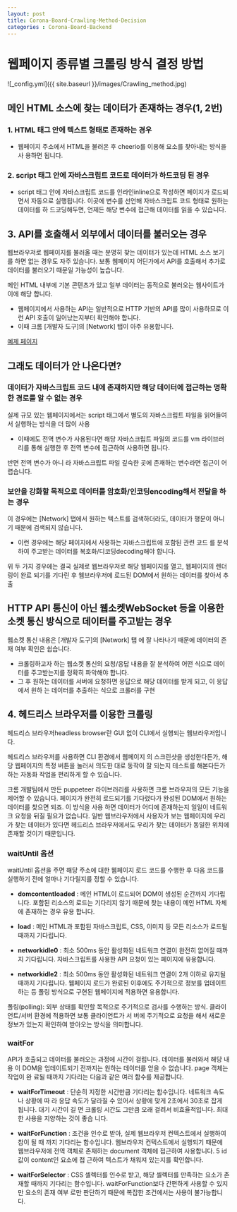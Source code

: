 ```yaml
---
layout: post
title: Corona-Board-Crawling-Method-Decision
categories : Corona-Board-Backend
---
```

# 웹페이지 종류별 크롤링 방식 결정 방법
![_config.yml]({{ site.baseurl }}/images/Crawling_method.jpg) 

## 메인 HTML 소스에 찾는 데이터가 존재하는 경우(1, 2번) 

### 1. HTML 태그 안에 텍스트 형태로 존재하는 경우  

   - 웹페이지 주소에서 HTML을 불러온 후 cheerio를 이용해 요소를 찾아내는 방식을 사 용하면 됩니다.  

### 2. script 태그 안에 자바스크립트 코드로 데이터가 하드코딩 된 경우  

   - script 태그 안에 자바스크립트 코드를 인라인inline으로 작성하면 페이지가 로드되 면서 자동으로 실행됩니다. 이곳에 변수를 선언해 자바스크립트 코드 형태로 원하는 데이터를 하 드코딩해두면, 언제든 해당 변수에 접근해 데이터를 읽을 수 있습니다.

## 3. API를 호출해서 외부에서 데이터를 불러오는 경우

웹브라우저로 웹페이지를 불러올 때는 분명히 찾는 데이터가 있는데 HTML 소스 보기를 하면 없는 경우도 자주 있습니다. 
보통 웹페이지 어딘가에서 API를 호출해서 추가로 데이터를 불러오기 때문일 가능성이 높습니다.  

메인 HTML 내부에 기본 콘텐츠가 있고 일부 데이터는 동적으로 불러오는 웹사이트가 이에 해당 합니다.
- 웹페이지에서 사용하는 API는 일반적으로 HTTP 기반의 API를 많이 사용하므로 이런 API 호출이 일어났는지부터 확인해야 합니다. 
- 이때 크롬 [개발자 도구]의 [Network] 탭이 아주 유용합니다.

 [예제 페이지](https://yjiq150.github.io/coronaboard-crawling-sample/http-api)

## 그래도 데이터가 안 나온다면?
### 데이터가 자바스크립트 코드 내에 존재하지만 해당 데이터에 접근하는 명확한 경로를 알 수 없는 경우
 실제 규모 있는 웹페이지에서는 script 태그에서 별도의 자바스크립트 파일을 읽어들여서 실행하는 방식을 더 많이 사용
  -  이때에도 전역 변수가 사용된다면 해당 자바스크립트 파일의 코드를 vm 라이브러리를 통해 실행한 후 전역 변수에 접근하여 사용하면 됩니다.
   
 반면 전역 변수가 아니 라 자바스크립트 파일 깊숙한 곳에 존재하는 변수라면 접근이 어렵습니다.

### 보안을 강화할 목적으로 데이터를 암호화/인코딩encoding해서 전달을 하는 경우
 이 경우에는 [Network] 탭에서 원하는 텍스트를 검색하더라도, 데이터가 평문이 아니기 때문에 검색되지 않습니다.  
 - 이런 경우에는 해당 페이지에서 사용하는 자바스크립트에 포함된 관련 코드 를 분석하여 주고받는 데이터를 복호화/디코딩decoding해야 합니다. 

위 두 가지 경우에는 결국 실제로 웹브라우저로 해당 웹페이지를 열고, 웹페이지의 렌더링이 완료 되기를 기다린 후 웹브라우저에 로드된 DOM에서 원하는 데이터를 찾아서 추출

## HTTP API 통신이 아닌 웹소켓WebSocket 등을 이용한 소켓 통신 방식으로 데이터를 주고받는 경우
웹소켓 통신 내용은 [개발자 도구]의 [Network] 탭 에 잘 나타나기 때문에 데이터의 존재 여부 확인은 쉽습니다.  
- 크롤링하고자 하는 웹소켓 통신의 요청/응답 내용을 잘 분석하여 어떤 식으로 데이터를 주고받는지를 정확히 파악해야 합니다.
- 그 후 원하는 데이터를 서버에 요청하면 응답으로 해당 데이터를 받게 되고, 이 응답에서 원하 는 데이터를 추출하는 식으로 크롤러를 구현

## 4. 헤드리스 브라우저를 이용한 크롤링

 헤드리스 브라우저headless browser란 GUI 없이 CLI에서 실행되는 웹브라우저입니다.

 헤드리스 브라우저를 사용하면 CLI 환경에서 웹페이지 의 스크린샷을 생성한다든가, 해당 웹페이지의 특정 버튼을 눌러서 의도한 대로 동작이 잘 되는지 테스트를 해본다든가 하는 자동화 작업을 편리하게 할 수 있습니다.
 
 크롬 개발팀에서 만든 puppeteer 라이브러리를 사용하면 크롬 브라우저의 모든 기능을 제어할 수 있습니다. 페이지가 완전히 로드되기를 기다렸다가 완성된 DOM에서 원하는 데이터를 찾으면 되죠. 이 방식을 사용 하면 데이터가 어디에 존재하는지 일일이 네트워크 요청을 뒤질 필요가 없습니다. 일반 웹브라우저에서 사용자가 보는 웹페이지에 우리가 찾는 데이터가 있다면 헤드리스 브라우저에서도 우리가 찾는 데이터가 동일한 위치에 존재할 것이기 때문입니다.

### waitUntil 옵션
 waitUntil 옵션을 주면 해당 주소에 대한 웹페이지 로드 코드를 수행한 후 다음 코드를 실행하기 전에 얼마나 기다릴지를 정할 수 있습니다.
 - **domcontentloaded** : 메인 HTML이 로드되어 DOM이 생성된 순간까지 기다립니다. 포함된 리소스의 로드는 기다리지 않기 때문에 찾는 내용이 메인 HTML 자체에 존재하는 경우 유용 합니다.  

 - **load** : 메인 HTML과 포함된 자바스크립트, CSS, 이미지 등 모든 리소스가 로드될 때까지 기다립니다.  

 - **networkidle0** : 최소 500ms 동안 활성화된 네트워크 연결이 완전히 없어질 때까지 기다립니다. 자바스크립트를 사용한 API 요청이 있는 페이지에 유용합니다.  
 
 - **networkidle2** : 최소 500ms 동안 활성화된 네트워크 연결이 2개 이하로 유지될 때까지 기다립니다. 웹페이지 로드가 완료된 이후에도 주기적으로 정보를 업데이트하는 등 폴링 방식으로 구현된 웹페이지에 적용하면 유용합니다.

 폴링(polling): 외부 상태를 확인할 목적으로 주기적으로 검사를 수행하는 방식. 클라이언트/서버 환경에 적용하면 보통 클라이언트가 서 버에 주기적으로 요청을 해서 새로운 정보가 있는지 확인하여 받아오는 방식을 의미합니다.

### waitFor
 API가 호출되고 데이터를 불러오는 과정에 시간이 걸립니다. 데이터를 불러와서 해당 내용 이 DOM을 업데이트되기 전까지는 원하는 데이터를 얻을 수 없습니다. page 객체는 작업이 완 료될 때까지 기다리는 다음과 같은 여러 함수를 제공합니다.

 - **waitForTimeout** : 단순히 지정한 시간만큼 기다리는 함수입니다. 네트워크 속도나 상황에 따 라 응답 속도가 달라질 수 있어서 상황에 맞게 2초에서 30초로 잡게 됩니다. 대기 시간이 길 면 크롤링 시간도 그만큼 오래 걸려서 비효율적입니다. 최대한 사용을 지양하는 것이 좋습 니다. 
 
 - **waitForFunction** : 조건을 인수로 받아, 실제 웹브라우저 컨텍스트에서 실행하여 참이 될 때 까지 기다리는 함수입니다. 웹브라우저 컨텍스트에서 실행되기 때문에 웹브라우저에 전역 객체로 존재하는 document 객체에 접근하여 사용합니다. 5 id값이 content인 요소에 접 근하여 텍스트가 채워져 있는지를 확인합니다. 

 - **waitForSelector** : CSS 셀렉터를 인수로 받고, 해당 셀렉터를 만족하는 요소가 존재할 때까지 기다리는 함수입니다. waitForFunction보다 간편하게 사용할 수 있지만 요소의 존재 여부 로만 판단하기 때문에 복잡한 조건에서는 사용이 불가능합니다.